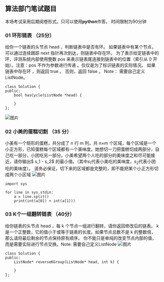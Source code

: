## 算法部门笔试题目
本场考试采用后期阅卷形式。只可以使用**python**作答。 
时间限制为90分钟
### 01 环形链表 （25分）
给你一个链表的头节点 head ，判断链表中是否有环。
如果链表中有某个节点，可以通过连续跟踪 next 指针再次到达，则链表中存在环。 为了表示给定链表中的环，评测系统内部使用整数 pos 来表示链表尾连接到链表中的位置（索引从 0 开始）。注意：pos 不作为参数进行传递 。仅仅是为了标识链表的实际情况。
如果链表中存在环 ，则返回 true 。 否则，返回 false 。
Note： 需要自己定义 ListNode。 
```
class Solution {
public:
    bool hasCycle(ListNode *head) {
        
    }
};
```
![图片](./pics/001.png)

### 02 小美的蛋糕切割 （35 分）
小美有一个矩形的蛋糕，共分成了 n 行 m 列，共 n×m 个区域，每个区域是一个小正方形，已知蛋糕每个区域都有一个美味度。她想切一刀把蛋糕切成两部分，自己吃一部分，小团吃另一部分。小美希望两个人吃的部分的美味度之和尽可能接近，请你输出$ s_1 - s_2$ 的最小值。（其中$s_1$代表小美吃的美味度，$s_2$代表小团吃的美味度）。
请务必保证，切下来的区域都是完整的，即不能把某个小正方形切成两个小区域
![图片](./pics/002.png)
```
import sys

for line in sys.stdin:
    a = line.split()
    print(int(a[0]) + int(a[1]))

```

### 03 K个一组翻转链表 （40分）
给你链表的头节点 head ，每 k 个节点一组进行翻转，请你返回修改后的链表。
k 是一个正整数，它的值小于或等于链表的长度。如果节点总数不是 k 的整数倍，那么请将最后剩余的节点保持原有顺序。
你不能只是单纯的改变节点内部的值，而是需要实际进行节点交换。Note: 需要自己定义ListNode 
![图片](./pics/003.png)
```
class Solution {
public:
    ListNode* reverseKGroup(ListNode* head, int k) {
        
    }
};
```